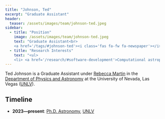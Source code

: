 ```yaml
---
title: "Johnson, Ted"
excerpt: "Graduate Assistant"
header:
  teaser: /assets/images/team/johnson-ted.jpeg
sidebar:
  - title: "Position"
    image: /assets/images/team/johnson-ted.jpeg
    text: "Graduate Assistant<br>
    <a href='/tags/#johnson-ted'><i class='fas fa-fw fa-newspaper'></i>News</a>"
  - title: "Research Interests"
    text: "<ul>
    <li> <a href='/research/#software-development'>Computational astrophysics</a>"
---
```

Ted Johnson is a Graduate Assistant under [Rebecca Martin](/team/martin-rebecca/) in the <a href='https://www.physics.unlv.edu/' target='_blank'>Department of Physics and Astronomy</a> at the University of Nevada, Las Vegas (<a href='https://www.unlv.edu/' target='_blank'>UNLV</a>).


## Timeline
- __2023—present__: <a href='https://www.unlv.edu/degree/phd-astronomy' target='_blank'>Ph.D. Astronomy</a>, <a href='https://www.unlv.edu/' target='_blank'>UNLV</a>
